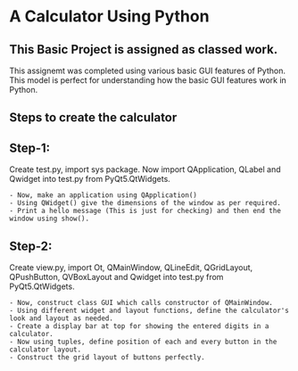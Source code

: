 # A Calculator Using Python
## This Basic Project is assigned as classed work.

This assignemt was completed using various basic GUI features of Python. This model is perfect for understanding how the basic GUI features work in Python.

## Steps to create the calculator

## Step-1:

Create test.py, import sys package. Now import QApplication, QLabel and Qwidget into test.py from PyQt5.QtWidgets.

	- Now, make an application using QApplication()
	- Using QWidget() give the dimensions of the window as per required.
	- Print a hello message (This is just for checking) and then end the window using show().

## Step-2:

Create view.py, import Ot, QMainWindow, QLineEdit, QGridLayout, QPushButton, QVBoxLayout and Qwidget into test.py from PyQt5.QtWidgets.

	- Now, construct class GUI which calls constructor of QMainWindow.
	- Using different widget and layout functions, define the calculator's look and layout as needed.
	- Create a display bar at top for showing the entered digits in a calculator.
	- Now using tuples, define position of each and every button in the calculator layout.
	- Construct the grid layout of buttons perfectly.


 